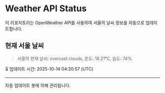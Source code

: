 
# Weather API Status

이 리포지토리는 OpenWeather API를 사용하여 서울의 날씨 정보를 자동으로 업데이트합니다.

## 현재 서울 날씨
> 서울의 현재 날씨: overcast clouds, 온도: 18.21°C, 습도: 74%

⏳ 업데이트 시간: 2025-10-14 04:20:57 (UTC)

---
자동 업데이트 봇에 의해 관리됩니다.
